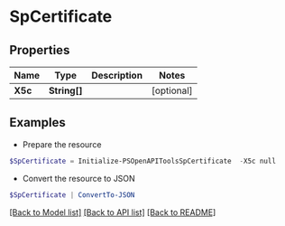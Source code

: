 # SpCertificate
## Properties

Name | Type | Description | Notes
------------ | ------------- | ------------- | -------------
**X5c** | **String[]** |  | [optional] 

## Examples

- Prepare the resource
```powershell
$SpCertificate = Initialize-PSOpenAPIToolsSpCertificate  -X5c null
```

- Convert the resource to JSON
```powershell
$SpCertificate | ConvertTo-JSON
```

[[Back to Model list]](../README.md#documentation-for-models) [[Back to API list]](../README.md#documentation-for-api-endpoints) [[Back to README]](../README.md)

